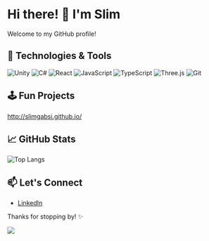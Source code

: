 # Hi there! 👋 I'm Slim 


Welcome to my GitHub profile! 

## 🚀 Technologies & Tools

![Unity](https://img.shields.io/badge/Unity-000000?style=for-the-badge&logo=unity&logoColor=white)
![C#](https://img.shields.io/badge/C%23-239120?style=for-the-badge&logo=c-sharp&logoColor=white)
![React](https://img.shields.io/badge/React-61DAFB?style=for-the-badge&logo=react&logoColor=white)
![JavaScript](https://img.shields.io/badge/JavaScript-F7DF1E?style=for-the-badge&logo=javascript&logoColor=black)
![TypeScript](https://img.shields.io/badge/TypeScript-007ACC?style=for-the-badge&logo=typescript&logoColor=white)
![Three.js](https://img.shields.io/badge/Three.js-000000?style=for-the-badge&logo=three.js&logoColor=white)
![Git](https://img.shields.io/badge/Git-F05032?style=for-the-badge&logo=git&logoColor=white)


## 🕹️ Fun Projects

http://slimgabsi.github.io/

## 📈 GitHub Stats

![Top Langs](https://github-readme-stats.vercel.app/api/top-langs/?username=slimgabsi&layout=compact&theme=radical)

## 📫 Let's Connect

- [LinkedIn](https://www.linkedin.com/in/slim-gabsi/)


Thanks for stopping by! ✨

![](https://komarev.com/ghpvc/?username=slimgabsi)


<!--
**slimgabsi/slimgabsi** is a ✨ _special_ ✨ repository because its `README.md` (this file) appears on your GitHub profile.

Here are some ideas to get you started:

- 🔭 I’m currently working on ...
- 🌱 I’m currently learning ...
- 👯 I’m looking to collaborate on ...
- 🤔 I’m looking for help with ...
- 💬 Ask me about ...
- 📫 How to reach me: ...
- 😄 Pronouns: ...
- ⚡ Fun fact: ...
-->
